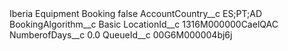 <?xml version="1.0" encoding="UTF-8"?>
<CustomMetadata xmlns="http://soap.sforce.com/2006/04/metadata" xmlns:xsi="http://www.w3.org/2001/XMLSchema-instance" xmlns:xsd="http://www.w3.org/2001/XMLSchema">
    <label>Iberia Equipment Booking</label>
    <protected>false</protected>
    <values>
        <field>AccountCountry__c</field>
        <value xsi:type="xsd:string">ES;PT;AD</value>
    </values>
    <values>
        <field>BookingAlgorithm__c</field>
        <value xsi:type="xsd:string">Basic</value>
    </values>
    <values>
        <field>LocationId__c</field>
        <value xsi:type="xsd:string">1316M000000CaelQAC</value>
    </values>
    <values>
        <field>NumberofDays__c</field>
        <value xsi:type="xsd:double">0.0</value>
    </values>
    <values>
        <field>QueueId__c</field>
        <value xsi:type="xsd:string">00G6M000004bj6j</value>
    </values>
</CustomMetadata>
